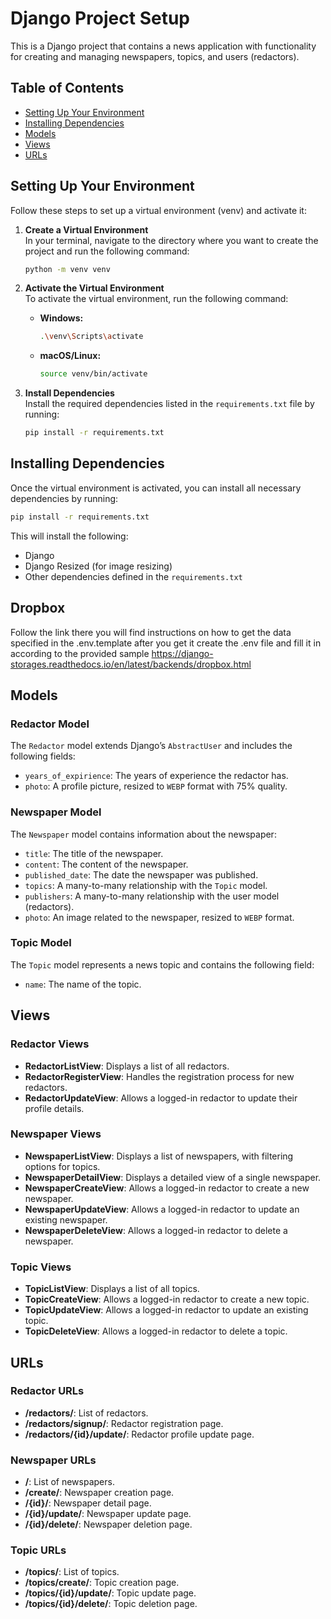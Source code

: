 
# Django Project Setup

This is a Django project that contains a news application with functionality for creating and managing newspapers, topics, and users (redactors).

## Table of Contents
- [Setting Up Your Environment](#setting-up-your-environment)
- [Installing Dependencies](#installing-dependencies)
- [Models](#models)
- [Views](#views)
- [URLs](#urls)

## Setting Up Your Environment

Follow these steps to set up a virtual environment (venv) and activate it:

1. **Create a Virtual Environment**  
   In your terminal, navigate to the directory where you want to create the project and run the following command:
   ```bash
   python -m venv venv
   ```

2. **Activate the Virtual Environment**  
   To activate the virtual environment, run the following command:

   - **Windows:**
     ```bash
     .\venv\Scripts\activate
     ```

   - **macOS/Linux:**
     ```bash
     source venv/bin/activate
     ```

3. **Install Dependencies**  
   Install the required dependencies listed in the `requirements.txt` file by running:
   ```bash
   pip install -r requirements.txt
   ```

## Installing Dependencies

Once the virtual environment is activated, you can install all necessary dependencies by running:

```bash
pip install -r requirements.txt
```

This will install the following:
- Django
- Django Resized (for image resizing)
- Other dependencies defined in the `requirements.txt`

## Dropbox
Follow the link there you will find instructions on how to get the data specified in the .env.template after you get it create the .env file and fill it in according to the provided sample
https://django-storages.readthedocs.io/en/latest/backends/dropbox.html

## Models

### Redactor Model
The `Redactor` model extends Django’s `AbstractUser` and includes the following fields:
- `years_of_expirience`: The years of experience the redactor has.
- `photo`: A profile picture, resized to `WEBP` format with 75% quality.

### Newspaper Model
The `Newspaper` model contains information about the newspaper:
- `title`: The title of the newspaper.
- `content`: The content of the newspaper.
- `published_date`: The date the newspaper was published.
- `topics`: A many-to-many relationship with the `Topic` model.
- `publishers`: A many-to-many relationship with the user model (redactors).
- `photo`: An image related to the newspaper, resized to `WEBP` format.

### Topic Model
The `Topic` model represents a news topic and contains the following field:
- `name`: The name of the topic.

## Views

### Redactor Views
- **RedactorListView**: Displays a list of all redactors.
- **RedactorRegisterView**: Handles the registration process for new redactors.
- **RedactorUpdateView**: Allows a logged-in redactor to update their profile details.

### Newspaper Views
- **NewspaperListView**: Displays a list of newspapers, with filtering options for topics.
- **NewspaperDetailView**: Displays a detailed view of a single newspaper.
- **NewspaperCreateView**: Allows a logged-in redactor to create a new newspaper.
- **NewspaperUpdateView**: Allows a logged-in redactor to update an existing newspaper.
- **NewspaperDeleteView**: Allows a logged-in redactor to delete a newspaper.

### Topic Views
- **TopicListView**: Displays a list of all topics.
- **TopicCreateView**: Allows a logged-in redactor to create a new topic.
- **TopicUpdateView**: Allows a logged-in redactor to update an existing topic.
- **TopicDeleteView**: Allows a logged-in redactor to delete a topic.

## URLs

### Redactor URLs
- **/redactors/**: List of redactors.
- **/redactors/signup/**: Redactor registration page.
- **/redactors/{id}/update/**: Redactor profile update page.

### Newspaper URLs
- **/**: List of newspapers.
- **/create/**: Newspaper creation page.
- **/{id}/**: Newspaper detail page.
- **/{id}/update/**: Newspaper update page.
- **/{id}/delete/**: Newspaper deletion page.

### Topic URLs
- **/topics/**: List of topics.
- **/topics/create/**: Topic creation page.
- **/topics/{id}/update/**: Topic update page.
- **/topics/{id}/delete/**: Topic deletion page.

